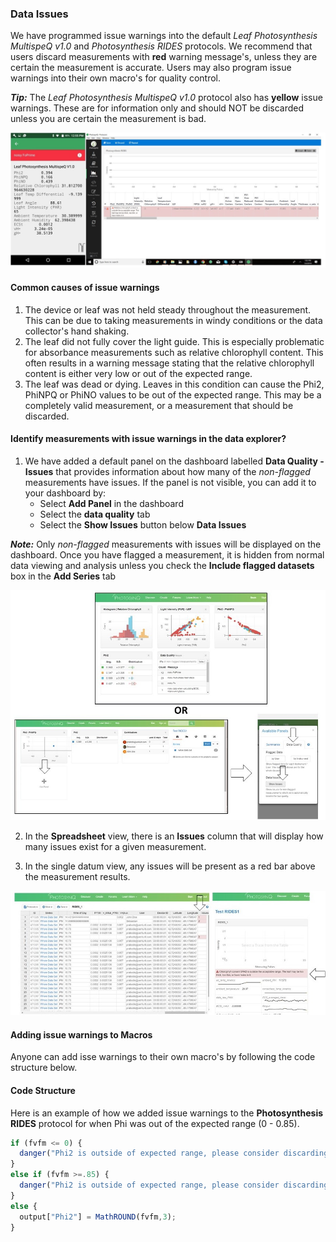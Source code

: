 ### Data Issues

We have programmed issue warnings into the default *Leaf Photosynthesis MultispeQ v1.0* and *Photosynthesis RIDES* protocols. We recommend that users discard measurements with **red** warning message's, unless they are certain the measurement is accurate. Users may also program issue warnings into their own macro's for quality control.

***Tip:*** The *Leaf Photosynthesis MultispeQ v1.0* protocol also has **yellow** issue warnings. These are for information only and should NOT be discarded unless you are certain the measurement is bad.

![Issue warnings on the android (left) and desktop (right) apps](../images/tutorials/_data_quality_issue_warning_in_apps.jpg)

#### Common causes of issue warnings

1. The device or leaf was not held steady throughout the measurement. This can be due to taking measurements in windy conditions or the data collector's hand shaking.
2. The leaf did not fully cover the light guide. This is especially problematic for absorbance measurements such as relative chlorophyll content. This often results in a warning message stating that the relative chlorophyll content is either very low or out of the expected range.
3. The leaf was dead or dying. Leaves in this condition can cause the Phi2, PhiNPQ or PhiNO values to be out of the expected range. This may be a completely valid measurement, or a measurement that should be discarded.

#### Identify measurements with issue warnings in the data explorer?

1. We have added a default panel on the dashboard labelled **Data Quality - Issues** that provides information about how many of the *non-flagged* measurements have issues. If the panel is not visible, you can add it to your dashboard by:
    + Select **Add Panel** in the dashboard
    + Select the **data quality** tab
    + Select the **Show Issues** button below **Data Issues**

***Note:*** Only *non-flagged* measurements with issues will be displayed on the dashboard. Once you have flagged a measurement, it is hidden from normal data viewing and analysis unless you check the **Include flagged datasets** box in the **Add Series** tab

![Identifying issues on the dashboard](../images/tutorials/_data_quality_dashboard_issues.jpg)

2. In the **Spreadsheet** view, there is an **Issues** column that will display how many issues exist for a given measurement.

3. In the single datum view, any issues will be present as a red bar above the measurement results.

![Identifying issues in the spreadsheet (left) and single datum view (right)](../images/tutorials/_data_quality_spreadsheet_single_datum.jpg)

#### Adding issue warnings to Macros

Anyone can add isse warnings to their own macro's by following the code structure below.

#### Code Structure

Here is an example of how we added issue warnings to the **Photosynthesis RIDES** protocol for when Phi was out of the expected range (0 - 0.85).

```javascript
if (fvfm <= 0) {
  danger("Phi2 is outside of expected range, please consider discarding the measurement",output);
}
else if (fvfm >=.85) {
  danger("Phi2 is outside of expected range, please consider discarding the measurement", output);
}
else {
  output["Phi2"] = MathROUND(fvfm,3);
}
```
